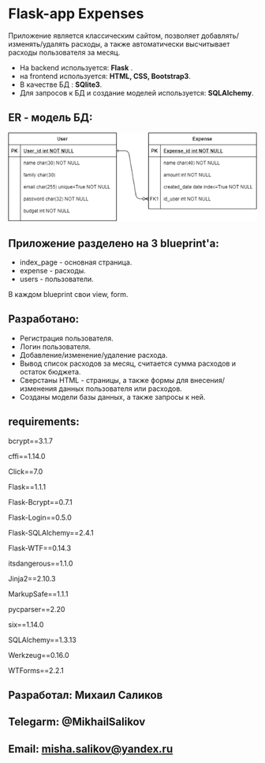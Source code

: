 # Flask-app Expenses

Приложение является классическим сайтом, позволяет добавлять/изменять/удалять расходы, а также автоматически высчитывает расходы пользователя за месяц.

- На backend используется: **Flask** .
- на frontend используется: **HTML, CSS, Bootstrap3**.
- В качестве БД : **SQlite3**.
- Для запросов к БД и создание моделей используется: **SQLAlchemy**.

## ER - модель БД:

![ER](FLASK_DB.png)

## Приложение разделено на 3 blueprint'а:

- index_page - основная страница.
- expense - расходы.
- users - пользователи.

В каждом blueprint свои view, form.

## Разработано:
- Регистрация пользователя.
- Логин пользователя.
- Добавление/изменение/удаление расхода.
- Вывод список расходов за месяц, считается сумма расходов и остаток бюджета.
- Сверстаны HTML - страницы, а также формы для внесения/изменения данных пользователя или расходов.
- Созданы модели базы данных, а также запросы к ней.

## requirements:

bcrypt==3.1.7

cffi==1.14.0

Click==7.0

Flask==1.1.1

Flask-Bcrypt==0.7.1

Flask-Login==0.5.0

Flask-SQLAlchemy==2.4.1

Flask-WTF==0.14.3

itsdangerous==1.1.0

Jinja2==2.10.3

MarkupSafe==1.1.1

pycparser==2.20

six==1.14.0

SQLAlchemy==1.3.13

Werkzeug==0.16.0

WTForms==2.2.1


## Разработал: **Михаил Саликов**
## Telegarm: **@MikhailSalikov**
## Email: **misha.salikov@yandex.ru**